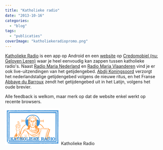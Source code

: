 ```yaml
---
title: "Katholieke radio"
date: "2013-10-16"
categories: 
  - "blog"
tags: 
  - "publicaties"
coverImage: "katholiekeradiopromo.png"
---
```


[Katholieke Radio](https://play.google.com/store/apps/details?id=net.credomobiel.katholiekeradio) is een app op Android en een [website](http://radio.gelovenleren.net) op [Credomobiel (nu: Geloven Leren)](http://gelovenleren.net/) waar je heel eenvoudig kan zappen tussen katholieke radio's. Naast [Radio Maria Nederland](http://www.radiomaria.nl/) en [Radio Maria Vlaanderen](http://www.radiomaria.be/) vind je er ook live-uitzendingen van het getijdengebed. [Abdij Koningsoord](http://www.koningsoord.org/getijden/) verzorgt het nederlandstalige getijdengebed volgens de nieuwe ritus, en het Franse [Abbaye du Barroux](http://www.barroux.org/fr/liturgie/ecoutez-nos-offices.html) zendt het getijdengebed uit in het Latijn, volgens het oude brevier.

Alle feedback is welkom, maar merk op dat de website enkel werkt op recente browsers.

[![Katholieke Radio](images/katholiekeradiopromo.png)](https://play.google.com/store/apps/details?id=net.credomobiel.katholiekeradio) Katholieke Radio
